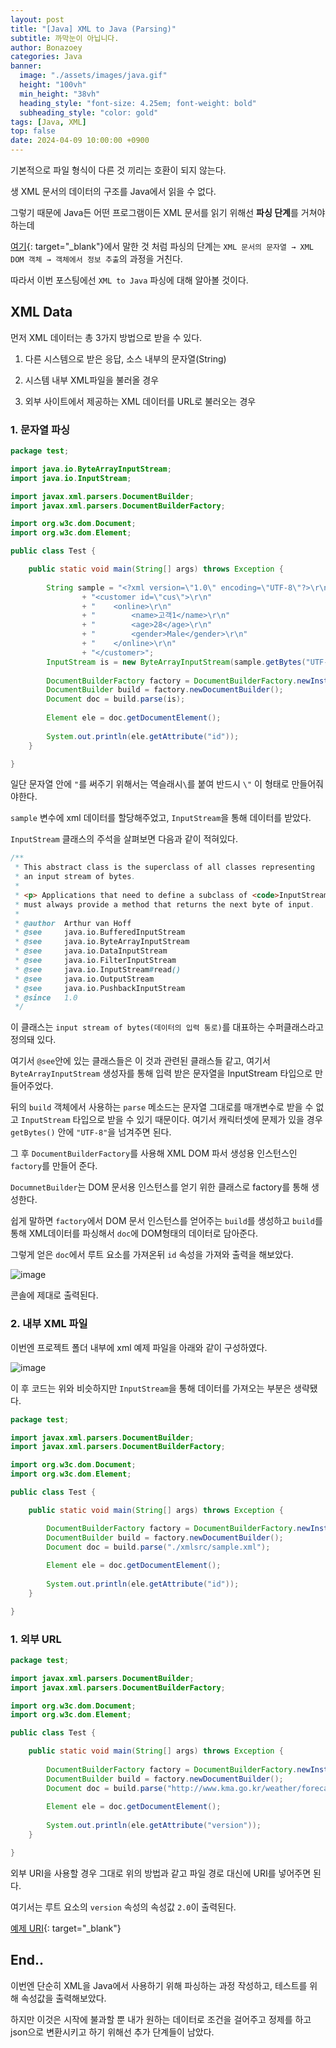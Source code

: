 ```yaml
---
layout: post
title: "[Java] XML to Java (Parsing)"
subtitle: 까막눈이 아닙니다.
author: Bonazoey
categories: Java
banner:
  image: "./assets/images/java.gif"
  height: "100vh"
  min_height: "38vh"
  heading_style: "font-size: 4.25em; font-weight: bold"
  subheading_style: "color: gold"
tags: [Java, XML]
top: false
date: 2024-04-09 10:00:00 +0900
---
```


기본적으로 파일 형식이 다른 것 끼리는 호환이 되지 않는다.

생 XML 문서의 데이터의 구조를 Java에서 읽을 수 없다.

그렇기 때문에 Java든 어떤 프로그램이든 XML 문서를 읽기 위해선 **파싱 단계**를 거쳐야 하는데

[여기](https://bonazoey.github.io/basic/2024/04/05/xml.html){: target="_blank"}에서 말한 것 처럼 파싱의 단계는 `XML 문서의 문자열 → XML DOM 객체 → 객체에서 정보 추출`의 과정을 거친다.

따라서 이번 포스팅에선 `XML to Java` 파싱에 대해 알아볼 것이다.

## XML Data

먼저 XML 데이터는 총 3가지 방법으로 받을 수 있다.

1. 다른 시스템으로 받은 응답, 소스 내부의 문자열(String)

2. 시스템 내부 XML파일을 불러올 경우

3. 외부 사이트에서 제공하는 XML 데이터를 URL로 불러오는 경우

### 1. 문자열 파싱

~~~java
package test;

import java.io.ByteArrayInputStream;
import java.io.InputStream;

import javax.xml.parsers.DocumentBuilder;
import javax.xml.parsers.DocumentBuilderFactory;

import org.w3c.dom.Document;
import org.w3c.dom.Element;

public class Test {

	public static void main(String[] args) throws Exception {
		
		String sample = "<?xml version=\"1.0\" encoding=\"UTF-8\"?>\r\n"
				+ "<customer id=\"cus\">\r\n"
				+ "    <online>\r\n"
				+ "        <name>고객1</name>\r\n"
				+ "        <age>28</age>\r\n"
				+ "        <gender>Male</gender>\r\n"
				+ "    </online>\r\n"
				+ "</customer>";
		InputStream is = new ByteArrayInputStream(sample.getBytes("UTF-8"));
				
		DocumentBuilderFactory factory = DocumentBuilderFactory.newInstance();
		DocumentBuilder build = factory.newDocumentBuilder();
		Document doc = build.parse(is);
		
		Element ele = doc.getDocumentElement();
		
		System.out.println(ele.getAttribute("id"));
	}

}
~~~

일단 문자열 안에 `"`를 써주기 위해서는 역슬래시`\`를 붙여 반드시 `\"` 이 형태로 만들어줘야한다.

`sample` 변수에 xml 데이터를 할당해주었고, `InputStream`을 통해 데이터를 받았다.

`InputStream` 클래스의 주석을 살펴보면 다음과 같이 적혀있다.

~~~java
/**
 * This abstract class is the superclass of all classes representing
 * an input stream of bytes.
 *
 * <p> Applications that need to define a subclass of <code>InputStream</code>
 * must always provide a method that returns the next byte of input.
 *
 * @author  Arthur van Hoff
 * @see     java.io.BufferedInputStream
 * @see     java.io.ByteArrayInputStream
 * @see     java.io.DataInputStream
 * @see     java.io.FilterInputStream
 * @see     java.io.InputStream#read()
 * @see     java.io.OutputStream
 * @see     java.io.PushbackInputStream
 * @since   1.0
 */
~~~

이 클래스는 `input stream of bytes(데이터의 입력 통로)`를 대표하는 수퍼클래스라고 정의돼 있다.

여기서 `@see`안에 있는 클래스들은 이 것과 관련된 클래스들 같고, 여기서 `ByteArrayInputStream` 생성자를 통해 입력 받은 문자열을 InputStream 타입으로 만들어주었다.

뒤의 `build` 객체에서 사용하는 `parse` 메소드는 문자열 그대로를 매개변수로 받을 수 없고 `InputStream` 타입으로 받을 수 있기 때문이다. 여기서 캐릭터셋에 문제가 있을 경우 `getBytes()` 안에 `"UTF-8"`을 넘겨주면 된다.

그 후 `DocumentBuilderFactory`를 사용해 XML DOM 파서 생성용 인스턴스인 `factory`를 만들어 준다.

`DocumnetBuilder`는 DOM 문서용 인스턴스를 얻기 위한 클래스로 factory를 통해 생성한다.

쉽게 말하면 `factory`에서 DOM 문서 인스턴스를 얻어주는 `build`를 생성하고 `build`를 통해 XML데이터를 파싱해서 `doc`에 DOM형태의 데이터로 담아준다.

그렇게 얻은 `doc`에서 루트 요소를 가져온뒤 `id` 속성을 가져와 출력을 해보았다.

![image](https://github.com/bonazoey/bonazoey.github.io/assets/142956374/0348de9b-ab96-410b-9286-84a603a2aaf1)

콘솔에 제대로 출력된다.

### 2. 내부 XML 파일

이번엔 프로젝트 폴더 내부에 xml 예제 파일을 아래와 같이 구성하였다.

![image](https://github.com/bonazoey/bonazoey.github.io/assets/142956374/a0b172f3-5ccf-4182-9361-04878be581b1)

이 후 코드는 위와 비슷하지만 `InputStream`을 통해 데이터를 가져오는 부분은 생략됐다.

~~~java
package test;

import javax.xml.parsers.DocumentBuilder;
import javax.xml.parsers.DocumentBuilderFactory;

import org.w3c.dom.Document;
import org.w3c.dom.Element;

public class Test {

	public static void main(String[] args) throws Exception {

		DocumentBuilderFactory factory = DocumentBuilderFactory.newInstance();
		DocumentBuilder build = factory.newDocumentBuilder();
		Document doc = build.parse("./xmlsrc/sample.xml");
		
		Element ele = doc.getDocumentElement();
		
		System.out.println(ele.getAttribute("id"));
	}

}

~~~

### 1. 외부 URL

~~~java
package test;

import javax.xml.parsers.DocumentBuilder;
import javax.xml.parsers.DocumentBuilderFactory;

import org.w3c.dom.Document;
import org.w3c.dom.Element;

public class Test {

	public static void main(String[] args) throws Exception {
				
		DocumentBuilderFactory factory = DocumentBuilderFactory.newInstance();
		DocumentBuilder build = factory.newDocumentBuilder();
		Document doc = build.parse("http://www.kma.go.kr/weather/forecast/mid-term-rss3.jsp?stnId=108");
		
		Element ele = doc.getDocumentElement();
		
		System.out.println(ele.getAttribute("version"));
	}

}
~~~

외부 URI을 사용할 경우 그대로 위의 방법과 같고 파일 경로 대신에 URI를 넣어주면 된다.

여기서는 루트 요소의 `version` 속성의 속성값 `2.0`이 출력된다.

[예제 URI](https://www.kma.go.kr/weather/forecast/mid-term-rss3.jsp?stnId=108){: target="_blank"}

## End..

이번엔 단순히 XML을 Java에서 사용하기 위해 파싱하는 과정 작성하고, 테스트를 위해 속성값을 출력해보았다.

하지만 이것은 시작에 불과할 뿐 내가 원하는 데이터로 조건을 걸어주고 정제를 하고 json으로 변환시키고 하기 위해선 추가 단계들이 남았다.
